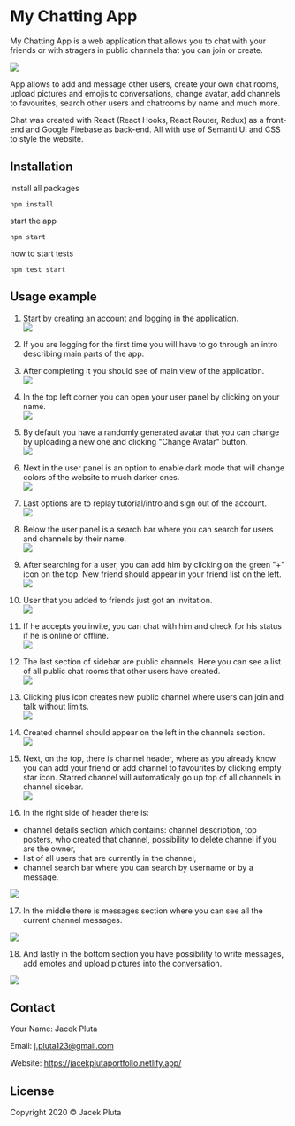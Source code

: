 # My Chatting App

My Chatting App is a web application that allows you to chat with your friends or with stragers in public channels that you can join or create.

![](mdimages/usageExample.gif)

App allows to add and message other users, create your own chat rooms, upload pictures and emojis to conversations,
change avatar, add channels to favourites, search other users and chatrooms by name and much more.

Chat was created with React (React Hooks, React Router, Redux) as a front-end and Google Firebase as back-end.
All with use of Semanti UI and CSS to style the website.

## Installation

install all packages

```
npm install
```

start the app

```
npm start
```

how to start tests

```
npm test start
```

## Usage example

1. Start by creating an account and logging in the application.  
   ![](mdimages/register.png)

2. If you are logging for the first time you will have to go through an intro describing main parts of the app.

3. After completing it you should see of main view of the application.  
   ![](mdimages/mainPage.png)

4. In the top left corner you can open your user panel by clicking on your name.  
   ![](mdimages/userPanel.png)

5. By default you have a randomly generated avatar that you can change by uploading a new one and clicking "Change Avatar" button.  
   ![](mdimages/changeAvatar.png)

6. Next in the user panel is an option to enable dark mode that will change colors of the website to much darker ones.  
   ![](mdimages/darkMode.png)

7. Last options are to replay tutorial/intro and sign out of the account.  
   ![](mdimages/tutorial.png)

8. Below the user panel is a search bar where you can search for users and channels by their name.  
   ![](mdimages/searchBar.png)

9. After searching for a user, you can add him by clicking on the green "+" icon on the top. New friend should appear in your friend list on the left.  
   ![](mdimages/addFriend.png)

10. User that you added to friends just got an invitation.  
    ![](mdimages/friendInvitation.png)

11. If he accepts you invite, you can chat with him and check for his status if he is online or offline.  
    ![](mdimages/friendAdded.png)

12. The last section of sidebar are public channels. Here you can see a list of all public chat rooms that other users have created.  
    ![](mdimages/publicChannels.png)

13. Clicking plus icon creates new public channel where users can join and talk without limits.  
    ![](mdimages/createChannel.png)

14. Created channel should appear on the left in the channels section.  
    ![](mdimages/createdChannel.png)

15. Next, on the top, there is channel header, where as you already know you can add your friend or add channel to favourites by clicking empty star icon.
    Starred channel will automaticaly go up top of all channels in channel sidebar.  
    ![](mdimages/channelStarred.png)

16. In the right side of header there is:

- channel details section which contains: channel description, top posters, who created that channel, possibility to delete channel if you are the owner,
- list of all users that are currently in the channel,
- channel search bar where you can search by username or by a message.

![](mdimages/headerSection.png)

17. In the middle there is messages section where you can see all the current channel messages.

![](mdimages/messagesSection.png)

18. And lastly in the bottom section you have possibility to write messages, add emotes and upload pictures into the conversation.

![](mdimages/writeMessageSection.png)

## Contact

Your Name: Jacek Pluta

Email: j.pluta123@gmail.com

Website: https://jacekplutaportfolio.netlify.app/

## License

Copyright 2020 © Jacek Pluta
